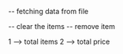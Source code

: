 
-- fetching data from file

-- clear the items
-- remove item 

1 --> total items
2 --> total price